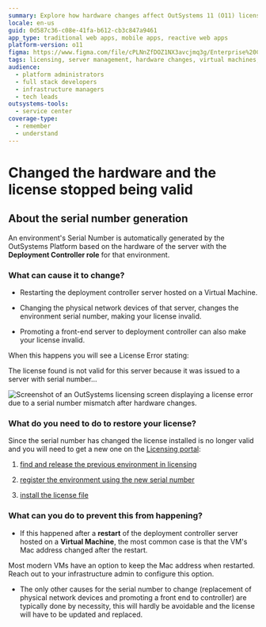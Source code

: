 ```yaml
---
summary: Explore how hardware changes affect OutSystems 11 (O11) licensing due to serial number alterations, necessitating a license update.
locale: en-us
guid: 0d587c36-c08e-41fa-b612-cb3c847a9461
app_type: traditional web apps, mobile apps, reactive web apps
platform-version: o11
figma: https://www.figma.com/file/cPLNnZfDOZ1NX3avcjmq3g/Enterprise%20Customers?node-id=616:8
tags: licensing, server management, hardware changes, virtual machines, deployment
audience:
  - platform administrators
  - full stack developers
  - infrastructure managers
  - tech leads
outsystems-tools:
  - service center
coverage-type:
  - remember
  - understand
---
```


# Changed the hardware and the license stopped being valid

## About the serial number generation

An environment's Serial Number is automatically generated by the OutSystems Platform based on the hardware of the server with the **Deployment Controller role** for that environment.

### What can cause it to change?

* Restarting the deployment controller server hosted on a Virtual Machine.

* Changing the physical network devices of that server, changes the environment serial number, making your license invalid.  

* Promoting a front-end server to deployment controller can also make your license invalid. 

When this happens you will see a License Error stating:

<div class="info" markdwown="1">
The license found is not valid for this server because it was issued to a server with serial number...
</div>

![Screenshot of an OutSystems licensing screen displaying a license error due to a serial number mismatch after hardware changes.](images/change-hw-license-invalid_0.png "License Error Message")

### What do you need to do to restore your license?

Since the serial number has changed the license installed is no longer valid and you will need to get a new one on the [Licensing portal](https://www.outsystems.com/licensing/):

1. [find and release the previous environment in licensing](../manage/free-up-environment.md)

2. [register the environment using the new serial number](../manage/get-license-for-env.md#register-env-serial-number)

3. [install the license file](../manage/howto-install-license.md)

### What can you do to prevent this from happening?

* If this happened after a **restart** of the deployment controller server hosted on a **Virtual Machine**, the most common case is that the VM's Mac address changed after the restart.

Most modern VMs have an option to keep the Mac address when restarted. Reach out to your infrastructure admin to configure this option.

* The only other causes for the serial number to change (replacement of physical network devices and promoting a front end to controller) are typically done by necessity, this will hardly be avoidable and the license will have to be updated and replaced.

